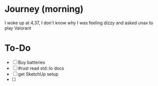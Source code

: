 
# Journey (morning)

I woke up at 4,37, I don't know why I was feeling dizzy and asked unax to play Valorant 
# To-Do

- [ ] Buy batteries
- [ ] #rust read std::Io docs
- [ ] get SketchUp setup 
- [ ] 